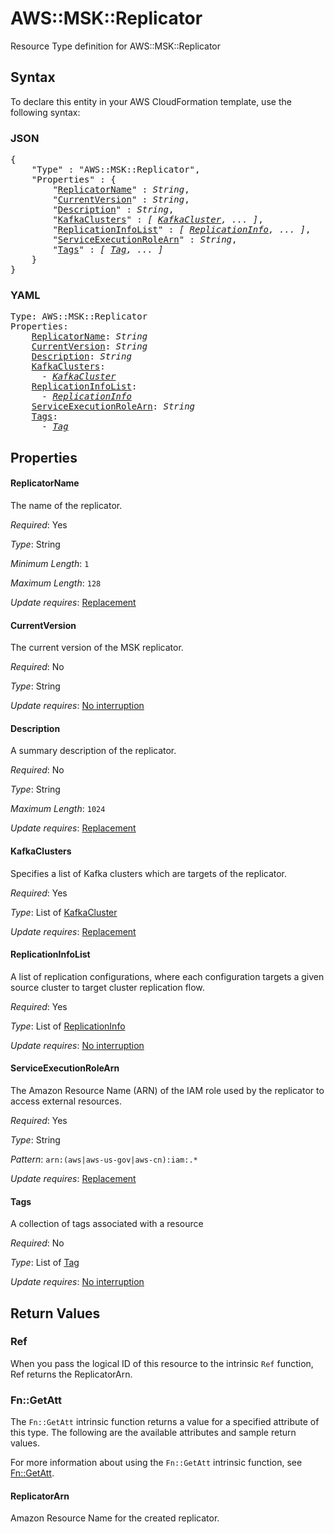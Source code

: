 # AWS::MSK::Replicator

Resource Type definition for AWS::MSK::Replicator

## Syntax

To declare this entity in your AWS CloudFormation template, use the following syntax:

### JSON

<pre>
{
    "Type" : "AWS::MSK::Replicator",
    "Properties" : {
        "<a href="#replicatorname" title="ReplicatorName">ReplicatorName</a>" : <i>String</i>,
        "<a href="#currentversion" title="CurrentVersion">CurrentVersion</a>" : <i>String</i>,
        "<a href="#description" title="Description">Description</a>" : <i>String</i>,
        "<a href="#kafkaclusters" title="KafkaClusters">KafkaClusters</a>" : <i>[ <a href="kafkacluster.md">KafkaCluster</a>, ... ]</i>,
        "<a href="#replicationinfolist" title="ReplicationInfoList">ReplicationInfoList</a>" : <i>[ <a href="replicationinfo.md">ReplicationInfo</a>, ... ]</i>,
        "<a href="#serviceexecutionrolearn" title="ServiceExecutionRoleArn">ServiceExecutionRoleArn</a>" : <i>String</i>,
        "<a href="#tags" title="Tags">Tags</a>" : <i>[ <a href="tag.md">Tag</a>, ... ]</i>
    }
}
</pre>

### YAML

<pre>
Type: AWS::MSK::Replicator
Properties:
    <a href="#replicatorname" title="ReplicatorName">ReplicatorName</a>: <i>String</i>
    <a href="#currentversion" title="CurrentVersion">CurrentVersion</a>: <i>String</i>
    <a href="#description" title="Description">Description</a>: <i>String</i>
    <a href="#kafkaclusters" title="KafkaClusters">KafkaClusters</a>: <i>
      - <a href="kafkacluster.md">KafkaCluster</a></i>
    <a href="#replicationinfolist" title="ReplicationInfoList">ReplicationInfoList</a>: <i>
      - <a href="replicationinfo.md">ReplicationInfo</a></i>
    <a href="#serviceexecutionrolearn" title="ServiceExecutionRoleArn">ServiceExecutionRoleArn</a>: <i>String</i>
    <a href="#tags" title="Tags">Tags</a>: <i>
      - <a href="tag.md">Tag</a></i>
</pre>

## Properties

#### ReplicatorName

The name of the replicator.

_Required_: Yes

_Type_: String

_Minimum Length_: <code>1</code>

_Maximum Length_: <code>128</code>

_Update requires_: [Replacement](https://docs.aws.amazon.com/AWSCloudFormation/latest/UserGuide/using-cfn-updating-stacks-update-behaviors.html#update-replacement)

#### CurrentVersion

The current version of the MSK replicator.

_Required_: No

_Type_: String

_Update requires_: [No interruption](https://docs.aws.amazon.com/AWSCloudFormation/latest/UserGuide/using-cfn-updating-stacks-update-behaviors.html#update-no-interrupt)

#### Description

A summary description of the replicator.

_Required_: No

_Type_: String

_Maximum Length_: <code>1024</code>

_Update requires_: [Replacement](https://docs.aws.amazon.com/AWSCloudFormation/latest/UserGuide/using-cfn-updating-stacks-update-behaviors.html#update-replacement)

#### KafkaClusters

Specifies a list of Kafka clusters which are targets of the replicator.

_Required_: Yes

_Type_: List of <a href="kafkacluster.md">KafkaCluster</a>

_Update requires_: [Replacement](https://docs.aws.amazon.com/AWSCloudFormation/latest/UserGuide/using-cfn-updating-stacks-update-behaviors.html#update-replacement)

#### ReplicationInfoList

A list of replication configurations, where each configuration targets a given source cluster to target cluster replication flow.

_Required_: Yes

_Type_: List of <a href="replicationinfo.md">ReplicationInfo</a>

_Update requires_: [No interruption](https://docs.aws.amazon.com/AWSCloudFormation/latest/UserGuide/using-cfn-updating-stacks-update-behaviors.html#update-no-interrupt)

#### ServiceExecutionRoleArn

The Amazon Resource Name (ARN) of the IAM role used by the replicator to access external resources.

_Required_: Yes

_Type_: String

_Pattern_: <code>arn:(aws|aws-us-gov|aws-cn):iam:.*</code>

_Update requires_: [Replacement](https://docs.aws.amazon.com/AWSCloudFormation/latest/UserGuide/using-cfn-updating-stacks-update-behaviors.html#update-replacement)

#### Tags

A collection of tags associated with a resource

_Required_: No

_Type_: List of <a href="tag.md">Tag</a>

_Update requires_: [No interruption](https://docs.aws.amazon.com/AWSCloudFormation/latest/UserGuide/using-cfn-updating-stacks-update-behaviors.html#update-no-interrupt)

## Return Values

### Ref

When you pass the logical ID of this resource to the intrinsic `Ref` function, Ref returns the ReplicatorArn.

### Fn::GetAtt

The `Fn::GetAtt` intrinsic function returns a value for a specified attribute of this type. The following are the available attributes and sample return values.

For more information about using the `Fn::GetAtt` intrinsic function, see [Fn::GetAtt](https://docs.aws.amazon.com/AWSCloudFormation/latest/UserGuide/intrinsic-function-reference-getatt.html).

#### ReplicatorArn

Amazon Resource Name for the created replicator.

